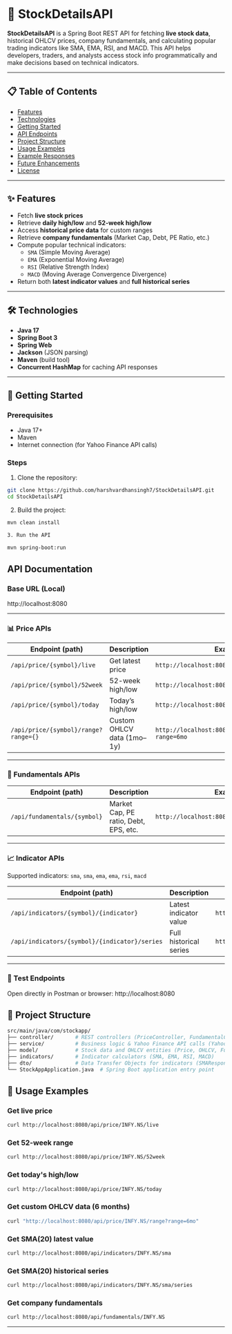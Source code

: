 # 🚀 StockDetailsAPI

**StockDetailsAPI** is a Spring Boot REST API for fetching **live stock data**, historical OHLCV prices, company fundamentals, and calculating popular trading indicators like SMA, EMA, RSI, and MACD. This API helps developers, traders, and analysts access stock info programmatically and make decisions based on technical indicators.

---

## 📋 Table of Contents
- [Features](#features)
- [Technologies](#technologies)
- [Getting Started](#getting-started)
- [API Endpoints](#api-endpoints)
- [Project Structure](#project-structure)
- [Usage Examples](#usage-examples)
- [Example Responses](#example-responses)
- [Future Enhancements](#future-enhancements)
- [License](#license)

---

## ✨ Features

- Fetch **live stock prices**
- Retrieve **daily high/low** and **52-week high/low**
- Access **historical price data** for custom ranges
- Retrieve **company fundamentals** (Market Cap, Debt, PE Ratio, etc.)
- Compute popular technical indicators:
  - `SMA` (Simple Moving Average)
  - `EMA` (Exponential Moving Average)
  - `RSI` (Relative Strength Index)
  - `MACD` (Moving Average Convergence Divergence)
- Return both **latest indicator values** and **full historical series**

---

## 🛠 Technologies

- **Java 17**
- **Spring Boot 3**
- **Spring Web**
- **Jackson** (JSON parsing)
- **Maven** (build tool)
- **Concurrent HashMap** for caching API responses

---

## 🚀 Getting Started

### Prerequisites
- Java 17+
- Maven
- Internet connection (for Yahoo Finance API calls)

### Steps

1. Clone the repository:

```bash
git clone https://github.com/harshvardhansingh7/StockDetailsAPI.git
cd StockDetailsAPI
```

2. Build the project:

```bash
mvn clean install
```

```bash
3. Run the API

mvn spring-boot:run
```


## API Documentation

### Base URL (Local)

http://localhost:8080

---

### 📊 Price APIs

| Endpoint (path)                      | Description                  | Example URL                                                                 |
|--------------------------------------|------------------------------|----------------------------------------------------------------------------|
| `/api/price/{symbol}/live`           | Get latest price             | `http://localhost:8080/api/price/INFY.NS/live`                             |
| `/api/price/{symbol}/52week`         | 52-week high/low             | `http://localhost:8080/api/price/INFY.NS/52week`                           |
| `/api/price/{symbol}/today`          | Today’s high/low             | `http://localhost:8080/api/price/INFY.NS/today`                            |
| `/api/price/{symbol}/range?range={}` | Custom OHLCV data (1mo–1y)   | `http://localhost:8080/api/price/INFY.NS/range?range=6mo`                  |


---

### 🏦 Fundamentals APIs

| Endpoint (path)              | Description                            | Example URL                                             |
|-------------------------------|----------------------------------------|---------------------------------------------------------|
| `/api/fundamentals/{symbol}` | Market Cap, PE ratio, Debt, EPS, etc.  | `http://localhost:8080/api/fundamentals/INFY.NS`        |

---

### 📈 Indicator APIs  

Supported indicators: `sma`, `sma`, `ema`, `ema`, `rsi`, `macd`

| Endpoint (path)                                | Description                  | Example URL                                                          |
|------------------------------------------------|------------------------------|----------------------------------------------------------------------|
| `/api/indicators/{symbol}/{indicator}`         | Latest indicator value       | `http://localhost:8080/api/indicators/INFY.NS/sma`                 |
| `/api/indicators/{symbol}/{indicator}/series`  | Full historical series       | `http://localhost:8080/api/indicators/INFY.NS/sma/series`          |

---

### 🔬 Test Endpoints

Open directly in Postman or browser:
http://localhost:8080

## 📂 Project Structure


```bash
src/main/java/com/stockapp/
├── controller/       # REST controllers (PriceController, FundamentalController, IndicatorController)
├── service/          # Business logic & Yahoo Finance API calls (YahooFinanceService, IndicatorService)
├── model/            # Stock data and OHLCV entities (Price, OHLCV, Fundamental models)
├── indicators/       # Indicator calculators (SMA, EMA, RSI, MACD)
├── dto/              # Data Transfer Objects for indicators (SMAResponse, EMAResponse, RSIResponse, MACDResponse)
└── StockAppApplication.java  # Spring Boot application entry point
```


## 🚀 Usage Examples

### Get live price
```bash
curl http://localhost:8080/api/price/INFY.NS/live
```
### Get 52-week range
```bash
curl http://localhost:8080/api/price/INFY.NS/52week
```
### Get today's high/low
```bash
curl http://localhost:8080/api/price/INFY.NS/today
```
### Get custom OHLCV data (6 months)
```bash
curl "http://localhost:8080/api/price/INFY.NS/range?range=6mo"
```
### Get SMA(20) latest value
```bash
curl http://localhost:8080/api/indicators/INFY.NS/sma
```
### Get SMA(20) historical series
```bash
curl http://localhost:8080/api/indicators/INFY.NS/sma/series
```
### Get company fundamentals
```bash
curl http://localhost:8080/api/fundamentals/INFY.NS
```
---
